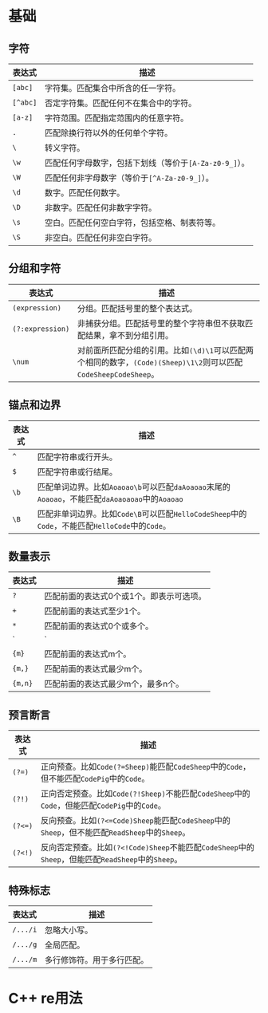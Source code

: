 # 基础

## 字符

| **表达式** | **描述**                                               |
| ---------- | ------------------------------------------------------ |
| `[abc]`    | 字符集。匹配集合中所含的任一字符。                     |
| `[^abc]`   | 否定字符集。匹配任何不在集合中的字符。                 |
| `[a-z]`    | 字符范围。匹配指定范围内的任意字符。                   |
| `.`        | 匹配除换行符以外的任何单个字符。                       |
| `\`        | 转义字符。                                             |
| `\w`       | 匹配任何字母数字，包括下划线（等价于`[A-Za-z0-9_]`）。 |
| `\W`       | 匹配任何非字母数字（等价于`[^A-Za-z0-9_]`）。          |
| `\d`       | 数字。匹配任何数字。                                   |
| `\D`       | 非数字。匹配任何非数字字符。                           |
| `\s`       | 空白。匹配任何空白字符，包括空格、制表符等。           |
| `\S`       | 非空白。匹配任何非空白字符。                           |

## 分组和字符

| **表达式**       | **描述**                                                     |
| ---------------- | ------------------------------------------------------------ |
| `(expression)`   | 分组。匹配括号里的整个表达式。                               |
| `(?:expression)` | 非捕获分组。匹配括号里的整个字符串但不获取匹配结果，拿不到分组引用。 |
| `\num`           | 对前面所匹配分组的引用。比如`(\d)\1`可以匹配两个相同的数字，`(Code)(Sheep)\1\2`则可以匹配`CodeSheepCodeSheep`。 |

## 锚点和边界

| **表达式** | **描述**                                                     |
| ---------- | ------------------------------------------------------------ |
| `^`        | 匹配字符串或行开头。                                         |
| `$`        | 匹配字符串或行结尾。                                         |
| `\b`       | 匹配单词边界。比如`Aoaoao\b`可以匹配`daAoaoao`末尾的`Aoaoao`，不能匹配`daAoaoaoao`中的`Aoaoao` |
| `\B`       | 匹配非单词边界。比如`Code\B`可以匹配`HelloCodeSheep`中的`Code`，不能匹配`HelloCode`中的`Code`。 |

## 数量表示

| **表达式** | **描述**                                   |
| ---------- | ------------------------------------------ |
| `?`        | 匹配前面的表达式0个或1个。即表示可选项。   |
| `+`        | 匹配前面的表达式至少1个。                  |
| `*`        | 匹配前面的表达式0个或多个。                |
| `|`        | 或运算符。并集，可以匹配符号前后的表达式。 |
| `{m}`      | 匹配前面的表达式m个。                      |
| `{m,}`     | 匹配前面的表达式最少m个。                  |
| `{m,n}`    | 匹配前面的表达式最少m个，最多n个。         |

## 预言断言

| **表达式** | **描述**                                                     |
| ---------- | ------------------------------------------------------------ |
| `(?=)`     | 正向预查。比如`Code(?=Sheep)`能匹配`CodeSheep`中的`Code`，但不能匹配`CodePig`中的`Code`。 |
| `(?!)`     | 正向否定预查。比如`Code(?!Sheep)`不能匹配`CodeSheep`中的`Code`，但能匹配`CodePig`中的`Code`。 |
| `(?<=)`    | 反向预查。比如`(?<=Code)Sheep`能匹配`CodeSheep`中的`Sheep`，但不能匹配`ReadSheep`中的`Sheep`。 |
| `(?<!)`    | 反向否定预查。比如`(?<!Code)Sheep`不能匹配`CodeSheep`中的`Sheep`，但能匹配`ReadSheep`中的`Sheep`。 |

## 特殊标志

| **表达式** | **描述**                   |
| ---------- | -------------------------- |
| `/.../i`   | 忽略大小写。               |
| `/.../g`   | 全局匹配。                 |
| `/.../m`   | 多行修饰符。用于多行匹配。 |

# C++ re用法

